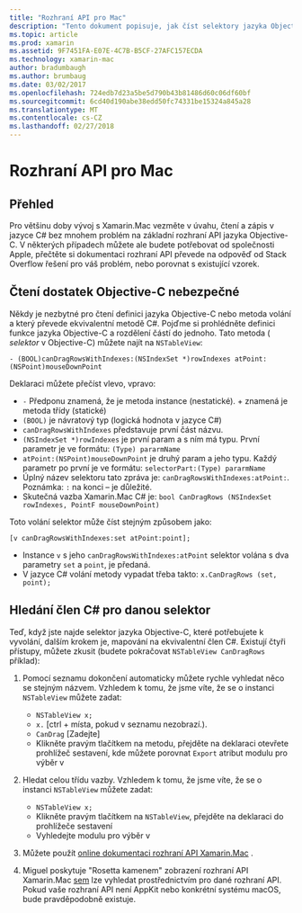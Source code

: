 ```yaml
---
title: "Rozhraní API pro Mac"
description: "Tento dokument popisuje, jak číst selektory jazyka Objective-C a jak se mají najít jejich odpovídající metody C#."
ms.topic: article
ms.prod: xamarin
ms.assetid: 9F7451FA-E07E-4C7B-B5CF-27AFC157ECDA
ms.technology: xamarin-mac
author: bradumbaugh
ms.author: brumbaug
ms.date: 03/02/2017
ms.openlocfilehash: 724edb7d23a5be5d790b43b81486d60c06df60bf
ms.sourcegitcommit: 6cd40d190abe38edd50fc74331be15324a845a28
ms.translationtype: MT
ms.contentlocale: cs-CZ
ms.lasthandoff: 02/27/2018
---
```

# <a name="mac-apis"></a>Rozhraní API pro Mac

## <a name="overview"></a>Přehled

Pro většinu doby vývoj s Xamarin.Mac vezměte v úvahu, čtení a zápis v jazyce C# bez mnohem problém na základní rozhraní API jazyka Objective-C. V některých případech můžete ale budete potřebovat od společnosti Apple, přečtěte si dokumentaci rozhraní API převede na odpověď od Stack Overflow řešení pro váš problém, nebo porovnat s existující vzorek.

## <a name="reading-enough-objective-c-to-be-dangerous"></a>Čtení dostatek Objective-C nebezpečné

Někdy je nezbytné pro čtení definici jazyka Objective-C nebo metoda volání a který převede ekvivalentní metodě C#. Pojďme si prohlédněte definici funkce jazyka Objective-C a rozdělení částí do jednoho. Tato metoda ( *selektor* v Objective-C) můžete najít na `NSTableView`:

```objc
- (BOOL)canDragRowsWithIndexes:(NSIndexSet *)rowIndexes atPoint:(NSPoint)mouseDownPoint
```

Deklaraci můžete přečíst vlevo, vpravo:

- `-` Předponu znamená, že je metoda instance (nestatické). + znamená je metoda třídy (statické)
- `(BOOL)` je návratový typ (logická hodnota v jazyce C#)
- `canDragRowsWithIndexes` představuje první část názvu.
- `(NSIndexSet *)rowIndexes` je první param a s ním má typu. První parametr je ve formátu: `(Type) pararmName`
- `atPoint:(NSPoint)mouseDownPoint` je druhý param a jeho typu. Každý parametr po první je ve formátu: `selectorPart:(Type) pararmName`
- Úplný název selektoru tato zpráva je: `canDragRowsWithIndexes:atPoint:`. Poznámka: `:` na konci – je důležité.
- Skutečná vazba Xamarin.Mac C# je: `bool CanDragRows (NSIndexSet rowIndexes, PointF mouseDownPoint)`

Toto volání selektor může číst stejným způsobem jako:

```objc
[v canDragRowsWithIndexes:set atPoint:point];
```

- Instance `v` s jeho `canDragRowsWithIndexes:atPoint` selektor volána s dva parametry `set` a `point`, je předaná.
- V jazyce C# volání metody vypadat třeba takto: `x.CanDragRows (set, point);`

<a name="finding_selector" />

## <a name="finding-the-c-member-for-a-given-selector"></a>Hledání člen C# pro danou selektor

Teď, když jste najde selektor jazyka Objective-C, které potřebujete k vyvolání, dalším krokem je, mapování na ekvivalentní člen C#. Existují čtyři přístupy, můžete zkusit (budete pokračovat `NSTableView CanDragRows` příklad):

1. Pomocí seznamu dokončení automaticky můžete rychle vyhledat něco se stejným názvem. Vzhledem k tomu, že jsme víte, že se o instanci `NSTableView` můžete zadat:

    - `NSTableView x;`
    - `x.` [ctrl + místa, pokud v seznamu nezobrazí.).
    - `CanDrag` [Zadejte]
    - Klikněte pravým tlačítkem na metodu, přejděte na deklaraci otevřete prohlížeč sestavení, kde můžete porovnat `Export` atribut modulu pro výběr v

2. Hledat celou třídu vazby. Vzhledem k tomu, že jsme víte, že se o instanci `NSTableView` můžete zadat:

    - `NSTableView x;`
    - Klikněte pravým tlačítkem na `NSTableView`, přejděte na deklaraci do prohlížeče sestavení
    - Vyhledejte modulu pro výběr v

3. Můžete použít [online dokumentaci rozhraní API Xamarin.Mac](https://developer.xamarin.com/api/root/monomac-lib/) .

4. Miguel poskytuje "Rosetta kamenem" zobrazení rozhraní API Xamarin.Mac [sem](http://tirania.org/tmp/rosetta.html) lze vyhledat prostřednictvím pro dané rozhraní API. Pokud vaše rozhraní API není AppKit nebo konkrétní systému macOS, bude pravděpodobně existuje.

<!--
Note: In some cases, the assembly browser can hit a bug where it will open but not jump to the right definition. Keep that tab open, switch back to your source code and try again.
Note: The assembly browser tricks currently only works with Xamarin.Mac Classic. This will be fixed in a future version.
-->

